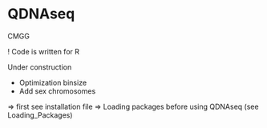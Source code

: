 # QDNAseq
CMGG

! Code is written for R

Under construction

- Optimization binsize
- Add sex chromosomes

=> first see installation file
=> Loading packages before using QDNAseq (see Loading_Packages)
